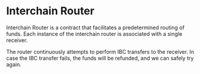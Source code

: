 # Interchain Router

Interchain Router is a contract that facilitates a predetermined routing of funds.
Each instance of the interchain router is associated with a single receiver.

The router continuously attempts to perform IBC transfers to the receiver.
In case the IBC transfer fails, the funds will be refunded, and we can safely try again.
